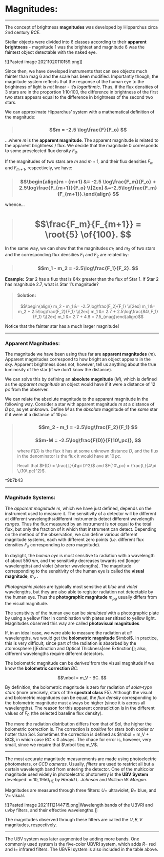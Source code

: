 # Magnitudes:
***

The concept of brightness **magnitudes** was developed by Hipparchus circa 2nd century *BCE*.

Stellar objects were divided into 6 classes according to their **apparent brightness** - magnitude 1 was the brightest and magnitude 6 was the faintest object detectable with the naked eye. 

![[Pasted image 20211020110159.png]]

Since then, we have developed instruments that  can see objects much fainter than mag 6 and the scale has been modified. Importantly though, the magnitude system reflects that the response of the human eye to the brightness of light is *not* linear - it’s *logarithmic*. Thus, if the flux densities of 3 stars 	are in the proportion 1:10:100, the difference in brightness of the first two stars appears equal to the difference in brightness of the second two stars. 

We can approximate Hipparchus’ system with a mathematical definition of the magnitude:

> ### $$m = -2.5 \log\frac{F}{F_o} $$

…where $m$ is the **apparent magnitude**. The apparent magnitude is related to the apparent brightness / flux. We decide that the magnitude $0$ corresponds to some preselected flux density $F_0$. 

If the magnitudes of two stars are $m$ and $m+1$, and their flux densities $F_m$ and $F_{m+1}$, respectively, we have:

> ### $$\begin{align}m - (m+1) &= -2.5 \log\frac{F_m}{F_o} + 2.5\log\frac{F_{m+1}}{F_o} \\[2ex] &=-2.5\log\frac{F_m}{F_{m+1}}.\end{align} $$

whence…

> # $$\frac{F_m}{F_{m+1}} = \root{5}  \of{100}.  $$


In the same way, we can show that the magnitudes $m_1$ and $m_2$ of two stars and the corresponding flux densities $F_1$ and $F_2$ are related by:

> ### $$m_1 - m_2 = -2.5\log\frac{F_1}{F_2}. $$

**Example:** Star 2 has a flux that is 84x greater than the flux of Star 1. If Star 2 has magnitude $2.7$, what is Star 1’s magnitude?

> #### Solution:
>
> $$\begin{align} m_2 - m_1 &= -2.5\log\frac{F_2}{F_1} \\[2ex] m_1 &= m_2 + 2.5\log\frac{F_2}{F_1} \\[2ex] m_1 &= 2.7  + 2.5\log\frac{84\,F_1}{F_1} \\[2ex] m_1 &= 2.7 + 4.8 = 7.5_{mag}\end{align}$$

Notice that the fainter star has a much larger magnitude!

***

### Apparent Magnitudes:

The magnitude we have been using thus far are **apparent magnitudes** ($m$). Apparent magnitudes correspond to how bright an object appears in the sky. Apparent brightness does not, however, tell us anything about the true luminosity of the star (if we don’t know the distance). 

We can solve this by defining an **absolute magnitude** $(M)$, which is defined as the *apparent magnitude* an object would have if it were a distance of $12\,pc$ from the observer. 

We can relate the absolute magnitude to the apparent magnitude in the following way. Consider a star with apparent magnitude $m$ at a distance of $D\,pc$, as yet unknown. Define $M$ as the *absolute* magnitude of the *same* star if it were at a distance of $10\,pc$: 


> ### $$m_2 - m_1 = -2.5\log\frac{F_2}{F_1} $$
> ### $$m-M = -2.5\log\frac{F(D)}{F(10\,pc)}, $$ 
>where $F(D)$ is the flux it has at some unknown distance $D$, and the flux in the denominator is the flux it would have at $10\,pc$. 
>
> Recall that $F(D) = \frac{L}{4\pi D^2}$ and $F(10\,pc) = \frac{L}{4\pi \,(10\,pc)^2}$.

^9b7b43

***

### Magnitude Systems:

The *apparent magnitude $m$*, which we have just defined, depends on the instrument used to measure it. The sensitivity of a detector will be different at different wavelengths/different instruments detect different wavelength *ranges*. Thus the flux measured by an instrument is	*not* equal to the total flux, but only the fraction of it which that instrument can detect. Depending on the method of the observation, we can define various different magnitude systems, each with different zero points (*i.e.* different flux densities $F_o$ corresponding to zero magnitude). 


In daylight, the *human eye* is most sensitive to radiation with a wavelength of about $550\,nm$, and the sensitivity decreases towards red (longer wavelengths) and violet (shorter wavelengths). The magnitude corresponding to the sensitivity of the human eye is called the **visual magnitude**, $m_v$ . 

*Photographic plates* are typically most sensitive at *blue* and *violet* wavelengths, but they are also able to register radiation not detectable by the human eye. Thus the **photographic magnitude** $m_{pg}$ usually differs from the visual magnitude. 

The sensitivity of the human eye can be *simulated* with a photographic plate by using a yellow filter in combination with plates sensitized to yellow light. Magnitudes observed this way are called **photovisual magnitudes**.


If, in an ideal case, we were able to measure the radiation at *all* wavelengths, we would get the **bolometric magnitude** $\mbol$. In practice, this is very difficult, since part of the radiation is absorbed by the atomosphere [[Extinction and Optical Thickness|see Extinction]]; also, different wavelengths require different detectors. 

The bolometric magnitude can be *derived* from the visual magnitude if we know the **bolometric correction** $BC$:

$$\mbol = m_V - BC. $$

By definition, the bolometric magnitude is zero for radiation of *solar-type stars* (more precisely, stars of the **spectral class** F5). Although the visual and bolometric magnitudes can be equal, the *flux density* corresponding to the bolometric magnitude must always be higher (since it is across all wavelengths). The reason for this apparent contradiction is in the different values of $F_0$ (the selected baseline flux density). 

The more the radiation distribution differs from that of Sol, the higher the bolometric correction is. The correction is *positive* for stars both cooler *or* hotter than Sol. Sometimes the correction is defined as $\mbol = m_V + BC$, in which case $BC \leq 0$ always. The chace for error is, however, very small, since we require that $\mbol \leq m_V$. 

***

The most accurate magnitude measurements are made using photoelectric photometers, or *CCD cameras*. Usually, *filters* are used to restrict all but a certain wavelength band from entering the detector. One of the multicolor magnitude used widely in photoelectric photometry is the **UBV System** developed $\approx10,1950_{HE}$ by *Harold L. Johnson* and *William W. Morgan*. 

Magnitudes are measured through three filters: $U =$ ultraviolet, $B =$ blue, and $V =$ visual. 

![[Pasted image 20211112144715.png|Wavelength bands of the UBVRI and uvby filters, and their effective wavelengths.]]

The magnitudes observed through these filters are called the $U,\,B,\,V$ magnitudes, respectively. 

***

The UBV system was later augmented by adding more bands. One commonly used system is the five-color UBVRI system, which adds $R =$ red and $I =$ infrared filters. The UBVRI system is also included in the table above. 

